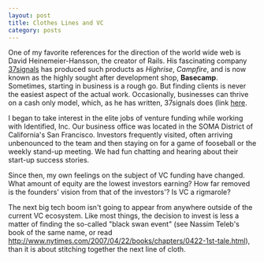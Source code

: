```yaml
---
layout: post
title: Clothes Lines and VC
category: posts
---
```

 
One of my favorite references for the direction of the world wide web is David Heinemeier-Hansson, the creator of Rails. His fascinating company [37signals](http://37signals.com/manifesto) has produced such products as *Highrise*, *Campfire*, and is now known as the highly sought after development shop, **Basecamp**. Sometimes, starting in business is a rough go. But finding clients is never the easiest aspect of the actual work. Occasionally, businesses can thrive on a cash only model, which, as he has written, 37signals does (link [here](https://signalvnoise.com/posts/3972-reconsider).
 
I began to take interest in the elite jobs of venture funding while working with Identified, Inc. Our business office was located in the SOMA District of California's San Francisco. Investors frequently visited, often arriving unbenounced to the team and then staying on for a game of fooseball or the weekly stand-up meeting. We had fun chatting and hearing about their start-up success stories.
 
Since then, my own feelings on the subject of VC funding have changed. What amount of equity are the lowest investors earning? How far removed is the founders' vision from that of the investors'? Is VC a rigmarole?
 
The next big tech boom isn't going to appear from anywhere outside of the current VC ecosystem. Like most things, the decision to invest is less a matter of finding the so-called "black swan event" (see Nassim Teleb's book of the same name, or read http://www.nytimes.com/2007/04/22/books/chapters/0422-1st-tale.html), than it is about stitching together the next line of cloth.